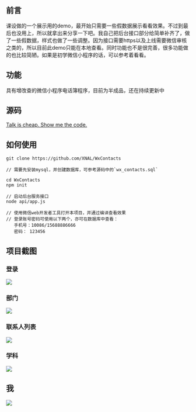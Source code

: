 ## 前言

课设做的一个展示用的demo，最开始只需要一些假数据展示看看效果。不过到最后也没用上，所以就拿出来分享一下吧。我自己把后台接口部分给简单补齐了，做了一些假数据，样式也做了一些调整。因为接口需要https以及上线需要微信审核之类的，所以目前此demo只能在本地查看。同时功能也不是很完善，很多功能做的也比较简陋。如果是初学微信小程序的话，可以参考着看看。

## 功能
具有增改查的微信小程序电话簿程序，目前为半成品，还在持续更新中

## 源码

[Talk is cheap. Show me the code.](https://github.com/XNAL/WxContacts)


## 如何使用

    git clone https://github.com/XNAL/WxContacts
    
    // 需要先安装mysql，并创建数据库，可参考源码中的`wx_contacts.sql`
    
    cd WxContacts
    npm init
    
    // 启动后台服务接口
    node api/app.js
    
    // 使用微信web开发者工具打开本项目，并通过编译查看效果
    // 登录账号密码可使用以下两个，亦可在数据库中查看：
       手机号：10086/15688886666
       密码： 123456
            
## 项目截图

### 登录

<img src="https://github.com/XNAL/WxContacts/blob/master/screenshorts/wx-login.png"/>

### 部门

<img src="https://github.com/XNAL/WxContacts/blob/master/screenshorts/wx-dept.png"/>

### 联系人列表

<img src="https://github.com/XNAL/WxContacts/blob/master/screenshorts/wx-card.png"/>

### 学科

<img src="https://github.com/XNAL/WxContacts/blob/master/screenshorts/wx-subject.png"/>

## 我

<img src="https://github.com/XNAL/WxContacts/blob/master/screenshorts/wx-user.png"/>
